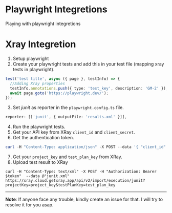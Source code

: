 # Playwright Integretions
Playing with playwright integretions


# Xray Integretion
1. Setup playwright
2. Create your playwright tests and add this in your test file (mapping xray tests in playwright).
```typescript
test('test title', async ({ page }, testInfo) => {
  //Adding Xray properties
  testInfo.annotations.push({ type: 'test_key', description: 'GM-2' });
  await page.goto('https://playwright.dev/');
});
```
3. Set _junit_ as reporter in the `playwright.config.ts` file.
```typescript
reporter: [['junit', { outputFile: 'results.xml' }]],
 ```
4. Run the playwright tests.
5. Get your API key from XRay `client_id` and `client_secret`.
6. Get the authentication token.
```powershell
curl -H "Content-Type: application/json" -X POST --data '{ "client_id": "client_id","client_secret": "client_secret" }'  https://xray.cloud.getxray.app/api/v1/authenticate
```
7. Get your `project_key` and `test_plan_key` from XRay.
8. Upload test result to XRay
```
curl -H "Content-Type: text/xml" -X POST -H "Authorization: Bearer $token"  --data @"junit.xml" https://xray.cloud.getxray.app/api/v2/import/execution/junit?projectKey=project_key&testPlanKey=test_plan_key
```
------

**Note**: If anyone face any trouble, kindly create an issue for that. I will try to resolve it for you asap.
